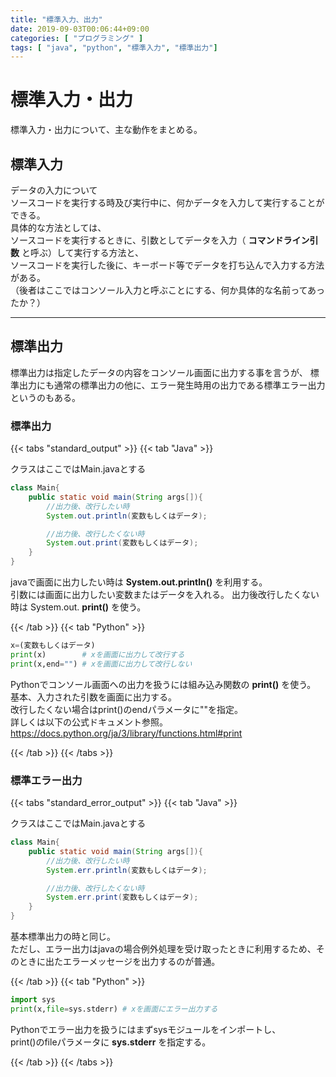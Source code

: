 ```yaml
---
title: "標準入力、出力"
date: 2019-09-03T00:06:44+09:00
categories: [ "プログラミング" ]
tags: [ "java", "python", "標準入力", "標準出力"]
---
```


# 標準入力・出力

標準入力・出力について、主な動作をまとめる。

## 標準入力

データの入力について<br>
ソースコードを実行する時及び実行中に、何かデータを入力して実行することができる。<br>
具体的な方法としては、<br>
ソースコードを実行するときに、引数としてデータを入力（ **コマンドライン引数** と呼ぶ）して実行する方法と、<br>
ソースコードを実行した後に、キーボード等でデータを打ち込んで入力する方法がある。<br>
（後者はここではコンソール入力と呼ぶことにする、何か具体的な名前ってあったか？）



<hr>

## 標準出力

標準出力は指定したデータの内容をコンソール画面に出力する事を言うが、
標準出力にも通常の標準出力の他に、エラー発生時用の出力である標準エラー出力というのもある。

### 標準出力

{{< tabs "standard_output" >}}
{{< tab "Java" >}}

クラスはここではMain.javaとする

```java
class Main{
    public static void main(String args[]){
        //出力後、改行したい時
        System.out.println(変数もしくはデータ);

        //出力後、改行したくない時
        System.out.print(変数もしくはデータ);
    }
}
```

javaで画面に出力したい時は **System.out.println()** を利用する。<br>
引数には画面に出力したい変数またはデータを入れる。
出力後改行したくない時は System.out. **print()** を使う。

{{< /tab >}}
{{< tab "Python" >}}

```python
x=(変数もしくはデータ)
print(x)        # xを画面に出力して改行する
print(x,end="") # xを画面に出力して改行しない
```

Pythonでコンソール画面への出力を扱うには組み込み関数の **print()** を使う。<br>
基本、入力された引数を画面に出力する。<br>
改行したくない場合はprint()のendパラメータに""を指定。<br>
詳しくは以下の公式ドキュメント参照。<br>
https://docs.python.org/ja/3/library/functions.html#print

{{< /tab >}}
{{< /tabs >}}


### 標準エラー出力

{{< tabs "standard_error_output" >}}
{{< tab "Java" >}}

クラスはここではMain.javaとする

```java
class Main{
    public static void main(String args[]){
        //出力後、改行したい時
        System.err.println(変数もしくはデータ);

        //出力後、改行したくない時
        System.err.print(変数もしくはデータ);
    }
}
```

基本標準出力の時と同じ。<br>
ただし、エラー出力はjavaの場合例外処理を受け取ったときに利用するため、そのときに出たエラーメッセージを出力するのが普通。

{{< /tab >}}
{{< tab "Python" >}}

```python
import sys
print(x,file=sys.stderr) # xを画面にエラー出力する
```

Pythonでエラー出力を扱うにはまずsysモジュールをインポートし、<br>
print()のfileパラメータに **sys.stderr** を指定する。

{{< /tab >}}
{{< /tabs >}}

